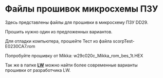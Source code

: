 Файлы прошивок микросхемы ПЗУ
=============================

Здесь представлены файлы для прошивки в микросхему ПЗУ DD29. 

Прошить нужно один из предложенных вариантов.

Для отладки компьютера, прошейте Тест из файла scorpTest-E0230CA7.rom

Попробуйте прошивку от Mikka: w29c020c_Mikka_rom_bes_1t.HEX

Так же в папке [__LW__](LW) можно найти более современные варианты прошивки от разработчика LW.
